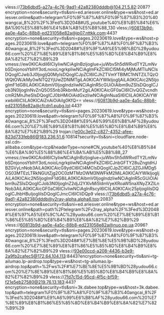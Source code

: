 vless://73b6dbd5-a27a-4c76-9ad1-42a82380dddb@104.21.5.82:2087?encryption=none&security=tls&sni=ed.ariesver.online&type=ws&host=ed.ariesver.online&path=telegram%F0%9F%87%A8%F0%9F%87%B3%20%40wangcai_8%20%2F%3Fed%3D2048#US_youtube%40%E8%B5%84%E6%BA%90%E5%88%86%E4%BA%AB%E5%B8%88_130
vless://60813b9d-aa0e-4a5c-88b8-ed231058e82a@jp07.nttkk.com:443?encryption=none&security=tls&sni=pages.20230619.love&type=ws&host=pages.20230619.love&path=telegram%F0%9F%87%A8%F0%9F%87%B3%40wangcai_8%2F%3Fed%3D2048#%E9%9F%A9%E5%9B%BD%28yudou66.com%20%E7%8E%89%E8%B1%86%E5%85%8D%E8%B4%B9%E8%8A%82%E7%82%B9%29
vmess://ew0KICAidiI6ICIyIiwNCiAgInBzIjogIue+juWbvSh5dWRvdTY2LmNvbSDnjonosYblhY3otLnoioLngrkpIiwNCiAgImFkZCI6ICI5Mi4yMjMuMTIuNCIsDQogICJwb3J0IjogIjQ0MyIsDQogICJpZCI6ICJhZTVmYTBlMC1hNTZiLTQzOWQtOWJkMy0wNTQ2YjUwZDNlMTgiLA0KICAiYWlkIjogIjAiLA0KICAic2N5IjogImF1dG8iLA0KICAibmV0IjogIndzIiwNCiAgInR5cGUiOiAibm9uZSIsDQogICJob3N0IjogInNvZnQ5OS5nb3RkbnMuY2giLA0KICAicGF0aCI6ICIvQGZvcndhcmR2MnJheSIsDQogICJ0bHMiOiAidGxzIiwNCiAgInNuaSI6ICIiLA0KICAiYWxwbiI6ICIiLA0KICAiZnAiOiAiIg0KfQ==
vless://60813b9d-aa0e-4a5c-88b8-ed231058e82a@cfcdn1.pubg.lol:443?encryption=none&security=tls&sni=pages.20230619.love&type=ws&host=pages.20230619.love&path=telegram%F0%9F%87%A8%F0%9F%87%B3%40wangcai_8%2F%3Fed%3D2048#%E9%A6%99%E6%B8%AF%28yudou66.com%20%E7%8E%89%E8%B1%86%E5%85%8D%E8%B4%B9%E8%8A%82%E7%82%B9%29
trojan://e00c3e02-c827-4352-afee-823d733feb86@183.236.51.6:10814?security=tls&sni=cloudflare.node-ssl.cdn-alibaba.com&type=tcp&headerType=none#CN_youtube%40%E8%B5%84%E6%BA%90%E5%88%86%E4%BA%AB%E5%B8%88_27
vmess://ew0KICAidiI6ICIyIiwNCiAgInBzIjogIue+juWbvSh5dWRvdTY2LmNvbSDnjonosYblhY3otLnoioLngrkpIiwNCiAgImFkZCI6ICJnbGFTY28uZngtdHJBZGVyLnNob3AiLA0KICAicG9ydCI6ICI4MCIsDQogICJpZCI6ICJjZGJiMDg5OS03MTEzLTRkNGUtZjg2OC0zMTMzOWM3NWFkM2MiLA0KICAiYWlkIjogIjAiLA0KICAic2N5IjogImF1dG8iLA0KICAibmV0IjogIndzIiwNCiAgInR5cGUiOiAibm9uZSIsDQogICJob3N0IjogInZ2djJ2YXlvMi5ldmVyeXRoaW5naXNyZXZlLnNob3AiLA0KICAicGF0aCI6ICIvIiwNCiAgInRscyI6ICIiLA0KICAic25pIjogIiIsDQogICJhbHBuIjogIiIsDQogICJmcCI6ICIiDQp9
vless://73b6dbd5-a27a-4c76-9ad1-42a82380dddb@v2ray-alpha.alpha6.top:2083?encryption=none&security=tls&sni=ed.ariesver.online&type=ws&host=ed.ariesver.online&path=path%2Ftelegram%2Fv2ray_alpha%2F%3Fed%3D2048#%E6%97%A5%E6%9C%AC%28yudou66.com%20%E7%8E%89%E8%B1%86%E5%85%8D%E8%B4%B9%E8%8A%82%E7%82%B9%29
vless://60813b9d-aa0e-4a5c-88b8-ed231058e82a@nuo.pp.ua:2096?encryption=none&security=tls&sni=pages.20230619.love&type=ws&host=pages.20230619.love&path=telegram%F0%9F%87%A8%F0%9F%87%B3%40wangcai_8%2F%3Fed%3D2048#%E7%BE%8E%E5%9B%BD%28yudou66.com%20%E7%8E%89%E8%B1%86%E5%85%8D%E8%B4%B9%E8%8A%82%E7%82%B9%29
vless://93e00ccd-a208-4436-b3e9-2a9fb2cafec5@172.64.104.113:8443?encryption=none&security=tls&sni=tg-ailumao.lp-airdrop.top&type=ws&host=tg-ailumao.lp-airdrop.top&path=%2Fws%2F#%E7%BE%8E%E5%9B%BD%28yudou66.com%20%E7%8E%89%E8%B1%86%E5%85%8D%E8%B4%B9%E8%8A%82%E7%82%B9%29
vless://7fd7c15d-95cd-4f5c-bf59-f21e5eb27580@219.76.13.183:443?encryption=none&security=tls&sni=3k.dabee.top&type=ws&host=3k.dabee.top&path=telegram%F0%9F%87%A8%F0%9F%87%B3%40angcai_8%2F%3Fed%3D2048#%E9%A6%99%E6%B8%AF%28yudou66.com%20%E7%8E%89%E8%B1%86%E5%85%8D%E8%B4%B9%E8%8A%82%E7%82%B9%29
